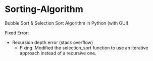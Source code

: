 # Sorting-Algorithm
Bubble Sort &amp; Selection Sort Algorithm in Python (with GUI)

Fixed Error:
- Recursion depth error (stack overflow)
  - Fixing:
    Modified the selection_sort function to use an iterative approach instead of a recursive one.
